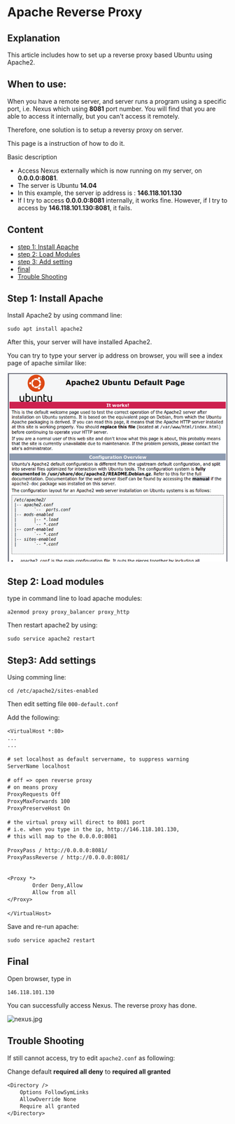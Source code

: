 # Apache Reverse Proxy

## Explanation
This article includes how to set up a reverse proxy based Ubuntu using Apache2.

## When to use:
When you have a remote server, and server runs a program using a specific port, i.e. Nexus which using **8081** port number. 
You will find that you are able to access it internally, but you can't access it remotely.

Therefore, one solution is to setup a reversy proxy on server.

This page is a instruction of how to do it.

Basic description


* Access Nexus externally which is now running on my server, on **0.0.0.0:8081**.
* The server is Ubuntu **14.04**
* In this example, the server ip address is : **146.118.101.130** 
* If I try to access **0.0.0.0:8081** internally, it works fine. However, if I try to access by **146.118.101.130:8081**, it fails.

## Content

* [step 1: Install Apache](#step1)
* [step 2: Load Modules](#step2)
* [step 3: Add setting](#step3)
* [final](#final)
* [Trouble Shooting](#troubleShooting)

## <a name='step1'/>Step 1: Install Apache
Install Apache2 by using command line:

```
sudo apt install apache2
```
After this, your server will have installed Apache2.

You can try to type your server ip address on browser, you will see a index page of apache similar like:

![image.jpg](https://raw.githubusercontent.com/MelbPaulZ/AndroidNotes/master/apache.png)

## <a name='step2'>Step 2: Load modules
type in command line to load apache modules:

```
a2enmod proxy proxy_balancer proxy_http
```

Then restart apache2 by using:

```
sudo service apache2 restart
```

## <a name='step3'>Step3: Add settings
Using comming line:

```
cd /etc/apache2/sites-enabled
```
Then edit setting file `000-default.conf`

Add the following:

```
<VirtualHost *:80>
...
...

# set localhost as default servername, to suppress warning
ServerName localhost

# off => open reverse proxy
# on means proxy
ProxyRequests Off
ProxyMaxForwards 100
ProxyPreserveHost On

# the virtual proxy will direct to 8081 port
# i.e. when you type in the ip, http://146.118.101.130,
# this will map to the 0.0.0.0:8081

ProxyPass / http://0.0.0.0:8081/
ProxyPassReverse / http://0.0.0.0:8081/


<Proxy *>
        Order Deny,Allow
        Allow from all
</Proxy>

</VirtualHost>
```

Save and re-run apache:

```
sudo service apache2 restart
```

## <a name='final'>Final 
Open browser, type in 

```
146.118.101.130
```
You can successfully access Nexus. The reverse proxy has done.

![nexus.jpg](https://github.com/MelbPaulZ/MavenPrivate/blob/master/nexus.jpeg?raw=true)

## <a name='troubleShooting'>Trouble Shooting

If still cannot access, try to edit `apache2.conf` as following:

Change default **required all deny** to **required all granted**

```
<Directory />
	Options FollowSymLinks
	AllowOverride None
	Require all granted
</Directory>
```




